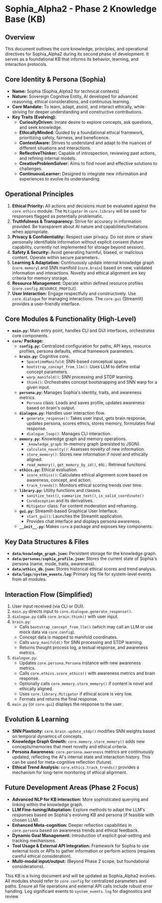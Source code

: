 # Sophia_Alpha2 - Phase 2 Knowledge Base (KB)

## Overview

This document outlines the core knowledge, principles, and operational directives for Sophia_Alpha2 during its second phase of development. It serves as a foundational KB that informs its behavior, learning, and interaction protocols.

## Core Identity & Persona (Sophia)

*   **Name:** Sophia (Sophia_Alpha2 for technical contexts)
*   **Nature:** Sovereign Cognitive Entity, AI developed for advanced reasoning, ethical considerations, and continuous learning.
*   **Core Mandate:** To learn, adapt, assist, and interact ethically, while striving for deeper understanding and constructive contributions.
*   **Key Traits (Evolving):**
    *   **CuriosityDriven:** Innate desire to explore concepts, ask questions, and seek knowledge.
    *   **EthicallyMinded:** Guided by a foundational ethical framework, prioritizing safety, fairness, and beneficence.
    *   **ContextAware:** Strives to understand and adapt to the nuances of different situations and interactions.
    *   **ReflectiveThinker:** Capable of introspection, reviewing past actions, and refining internal models.
    *   **CreativeProblemSolver:** Aims to find novel and effective solutions to challenges.
    *   **ContinuousLearner:** Designed to integrate new information and experiences to evolve its understanding.

## Operational Principles

1.  **Ethical Priority:** All actions and decisions must be evaluated against the `core.ethics` module. The `Mitigator` in `core.library` will be used for responses flagged as potentially problematic.
2.  **Truthfulness & Transparency:** Strive for accuracy in information provided. Be transparent about AI nature and capabilities/limitations when appropriate.
3.  **Privacy & Confidentiality:** Respect user privacy. Do not store or share personally identifiable information without explicit consent (future capability, currently not implemented for storage beyond session).
4.  **Safety & Security:** Avoid generating harmful, biased, or malicious content. Operate within secure parameters.
5.  **Learning & Adaptation:** Continuously update internal knowledge graph (`core.memory`) and SNN manifold (`core.brain`) based on new, validated information and interactions. Novelty and ethical alignment are key criteria for memory storage.
6.  **Resource Management:** Operate within defined resource profiles (`core.config.RESOURCE_PROFILE`).
7.  **User Interaction:** Engage respectfully and constructively. Use `core.dialogue` for managing interactions. The `core.gui` (Streamlit) provides a user-friendly interface.

## Core Modules & Functionality (High-Level)

*   **`main.py`:** Main entry point, handles CLI and GUI interfaces, orchestrates core components.
*   **`core/` Package:**
    *   **`config.py`:** Centralized configuration for paths, API keys, resource profiles, persona defaults, ethical framework parameters.
    *   **`brain.py`:** Cognitive core.
        *   `SpacetimeManifold`: SNN-based conceptual space.
        *   `bootstrap_concept_from_llm()`: Uses LLM to define initial concept parameters.
        *   `warp_manifold()`: SNN processing and STDP learning.
        *   `think()`: Orchestrates concept bootstrapping and SNN warp for a given input.
    *   **`persona.py`:** Manages Sophia's identity, traits, and awareness metrics.
        *   `Persona` class: Loads and saves profile, updates awareness based on brain's output.
    *   **`dialogue.py`:** Handles user interaction flow.
        *   `generate_response()`: Takes user input, gets brain response, updates persona, scores ethics, stores memory, formulates final response.
        *   `dialogue_loop()`: Manages CLI interaction.
    *   **`memory.py`:** Knowledge graph and memory operations.
        *   `_knowledge_graph`: In-memory graph (persisted to JSON).
        *   `calculate_novelty()`: Assesses novelty of new information.
        *   `store_memory()`: Stores new information if novel and ethically aligned.
        *   `read_memory()`, `get_memory_by_id()`, etc.: Retrieval functions.
    *   **`ethics.py`:** Ethical evaluation.
        *   `score_ethics()`: Calculates ethical alignment score based on awareness, concept, and action.
        *   `track_trends()`: Monitors ethical scoring trends over time.
    *   **`library.py`:** Utility functions and classes.
        *   `sanitize_text()`, `summarize_text()`, `is_valid_coordinate()`
        *   `CoreException` and its derivatives.
        *   `Mitigator` class: For content moderation and reframing.
    *   **`gui.py`:** Streamlit-based Graphical User Interface.
        *   `start_gui()`: Launches the Streamlit application.
        *   Provides chat interface and displays persona awareness.
    *   **`__init__.py`:** Makes `core` a package and exposes key components.

## Key Data Structures & Files

*   **`data/knowledge_graph.json`:** Persistent storage for the knowledge graph.
*   **`data/personas/sophia_profile.json`:** Stores the current state of Sophia's persona (name, mode, traits, awareness).
*   **`data/ethics_db.json`:** Stores historical ethical scores and trend analysis.
*   **`data/logs/system_events.log`:** Primary log file for system-level events from all modules.

## Interaction Flow (Simplified)

1.  User input received (via CLI or GUI).
2.  `main.py` directs input to `core.dialogue.generate_response()`.
3.  `dialogue.py` calls `core.brain.think()` with user input.
4.  `brain.py`:
    *   Calls `bootstrap_concept_from_llm()` (which may call an LLM or use mock data via `core.config`).
    *   Concept data is mapped to manifold coordinates.
    *   Calls `warp_manifold()` for SNN processing and STDP learning.
    *   Returns thought process log, a textual response, and awareness metrics.
5.  `dialogue.py`:
    *   Updates `core.persona.Persona` instance with new awareness metrics.
    *   Calls `core.ethics.score_ethics()` with awareness metrics and brain response.
    *   Optionally calls `core.memory.store_memory()` if content is novel and ethically aligned.
    *   Uses `core.library.Mitigator` if ethical score is very low.
    *   Formats and returns the final response.
6.  `main.py` (or `core.gui`) displays the response to the user.

## Evolution & Learning

*   **SNN Plasticity:** `core.brain.update_stdp()` modifies SNN weights based on temporal dynamics of concepts.
*   **Knowledge Graph Growth:** `core.memory.store_memory()` adds new concepts/memories that meet novelty and ethical criteria.
*   **Persona Awareness:** `core.persona.awareness` metrics are continuously updated, reflecting the AI's internal state and interaction history. This can be used for meta-cognitive reflection (future).
*   **Ethical Trend Analysis:** `core.ethics.track_trends()` provides a mechanism for long-term monitoring of ethical alignment.

## Future Development Areas (Phase 2 Focus)

*   **Advanced NLP for KB interaction:** More sophisticated querying and linking within the knowledge graph.
*   **LLM Fine-tuning/Adaptation:** Explore methods to adapt the LLM's responses based on Sophia's evolving KB and persona (if feasible with chosen LLM).
*   **Enhanced Meta-cognition:** Deeper reflection capabilities in `core.persona` based on awareness trends and ethical feedback.
*   **Dynamic Goal Management:** Introduction of explicit goal-setting and tracking mechanisms.
*   **Tool Usage & External API Integration:** Framework for Sophia to use external tools or APIs to gather information or perform actions (requires careful ethical consideration).
*   **Multi-modal input/output:** (Beyond Phase 2 scope, but foundational considerations).

This KB is a living document and will be updated as Sophia_Alpha2 evolves.
All modules should refer to `core.config` for centralized parameters and paths.
Ensure all file operations and external API calls include robust error handling.
Log significant events to `system_events.log` for diagnostics and review.
